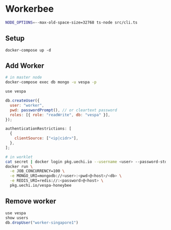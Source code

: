 # Workerbee

```bash
NODE_OPTIONS=--max-old-space-size=32768 ts-node src/cli.ts
```

## Setup

```
docker-compose up -d
```

## Add Worker

```bash
# in master node
docker-compose exec db mongo -u vespa -p
```

```js
use vespa

db.createUser({
  user: "worker",
  pwd: passwordPrompt(), // or cleartext password
  roles: [{ role: "readWrite", db: "vespa" }],
});
```

```js
authenticationRestrictions: [
  {
    clientSource: ["<ip|cidr>"],
  },
];
```

```bash
# in worklet
cat secret | docker login pkg.uechi.io --username <user> --password-stdin
docker run \
  -e JOB_CONCURRENCY=100 \
  -e MONGO_URI=mongodb://<user>:<pwd>@<host>/<db> \
  -e REDIS_URI=redis://:<password>@<host> \
  pkg.uechi.io/vespa-honeybee
```

## Remove worker

```js
use vespa
show users
db.dropUser("worker-singapore1")
```
